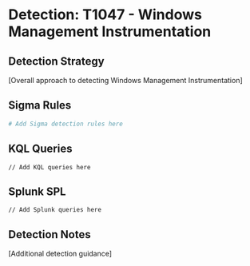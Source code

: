 # Detection: T1047 - Windows Management Instrumentation

## Detection Strategy
[Overall approach to detecting Windows Management Instrumentation]

## Sigma Rules
```yaml
# Add Sigma detection rules here
```

## KQL Queries
```kusto
// Add KQL queries here
```

## Splunk SPL
```spl
// Add Splunk queries here
```

## Detection Notes
[Additional detection guidance]
